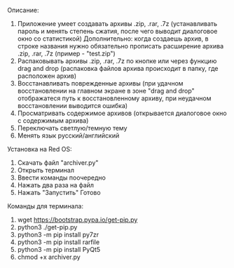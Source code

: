 Описание:
1) Приложение умеет создавать архивы .zip, .rar, .7z (устанавливать пароль и менять степень сжатия, после чего выводит диалоговое окно со статистикой)
   Дополнительно: когда создаешь архив, в строке названия нужно обязательно прописать расширение архива .zip, .rar, .7z (пример - "test.zip")
2) Распаковывать архивы .zip, .rar, .7z по кнопке или через функцию drag and drop (распаковка файлов архива происходит в папку, где расположен архив)
3) Восстанавливать поврежденные архивы (при удачном восстановлении на главном экране в зоне "drag and drop" отображатеся путь к восстановленному архиву, при неудачном восстановлении выводится ошибка)
4) Просматривать содержимое архивов (открывается диалоговое окно с содержимым архива)
5) Переключать светлую/темную тему
6) Менять язык русский/английский

Установка на Red OS:
1) Скачать файл "archiver.py"
2) Открыть терминал
3) Ввести команды поочередно
4) Нажать два раза на файл
5) Нажать "Запустить"
   Готово

Команды для терминала:
1) wget https://bootstrap.pypa.io/get-pip.py
2) python3 ./get-pip.py
3) python3 -m pip install py7zr
4) python3 -m pip install rarfile
5) python3 -m pip install PyQt5
6) chmod +x archiver.py
